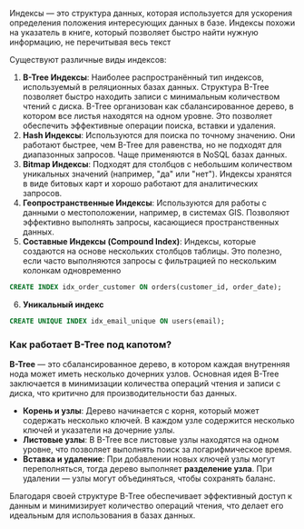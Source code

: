 

Индексы — это структура данных, которая используется для ускорения определения положения интересующих данных в базе. Индексы похожи на указатель в книге, который позволяет быстро найти нужную информацию, не перечитывая весь текст


Существуют различные виды индексов:

1. **B-Tree Индексы**: Наиболее распространённый тип индексов, используемый в реляционных базах данных. Структура B-Tree позволяет быстро находить записи с минимальным количеством чтений с диска. B-Tree организован как сбалансированное дерево, в котором все листья находятся на одном уровне. Это позволяет обеспечить эффективные операции поиска, вставки и удаления.
2. **Hash Индексы**: Используются для поиска по точному значению. Они работают быстрее, чем B-Tree для равенства, но не подходят для диапазонных запросов. Чаще применяются в NoSQL базах данных.
3. **Bitmap Индексы**: Подходят для столбцов с небольшим количеством уникальных значений (например, "да" или "нет"). Индексы хранятся в виде битовых карт и хорошо работают для аналитических запросов.
4. **Геопространственные Индексы**: Используются для работы с данными о местоположении, например, в системах GIS. Позволяют эффективно выполнять запросы, касающиеся пространственных данных.
5. **Составные Индексы (Compound Index)**: Индексы, которые создаются на основе нескольких столбцов таблицы. Это полезно, если часто выполняются запросы с фильтрацией по нескольким колонкам одновременно
```sql
CREATE INDEX idx_order_customer ON orders(customer_id, order_date);
```
6. **Уникальный индекс**
```sql
CREATE UNIQUE INDEX idx_email_unique ON users(email);
```

### Как работает B-Tree под капотом?

**B-Tree** — это сбалансированное дерево, в котором каждая внутренняя нода может иметь несколько дочерних узлов. Основная идея B-Tree заключается в минимизации количества операций чтения и записи с диска, что критично для производительности баз данных.

- **Корень и узлы**: Дерево начинается с корня, который может содержать несколько ключей. В каждом узле содержится несколько ключей и указатели на дочерние узлы.
- **Листовые узлы**: В B-Tree все листовые узлы находятся на одном уровне, что позволяет выполнять поиск за логарифмическое время.
- **Вставка и удаление**: При добавлении новых ключей узлы могут переполняться, тогда дерево выполняет **разделение узла**. При удалении — узлы могут объединяться, чтобы сохранять баланс.

Благодаря своей структуре B-Tree обеспечивает эффективный доступ к данным и минимизирует количество операций чтения, что делает его идеальным для использования в базах данных.